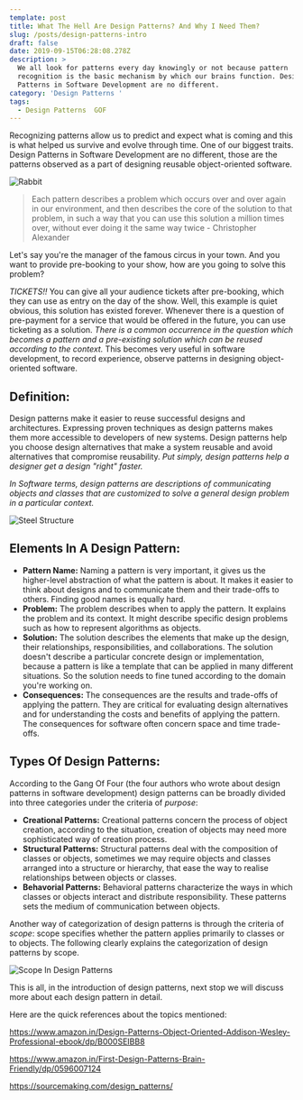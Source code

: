 ```yaml
---
template: post
title: What The Hell Are Design Patterns? And Why I Need Them?
slug: /posts/design-patterns-intro
draft: false
date: 2019-09-15T06:28:08.278Z
description: >
  We all look for patterns every day knowingly or not because pattern
  recognition is the basic mechanism by which our brains function. Design
  Patterns in Software Development are no different.
category: 'Design Patterns '
tags:
  - Design Patterns  GOF
---
```

Recognizing patterns allow us to predict and expect what is coming and this is what helped us survive and evolve through time. One of our biggest traits. Design Patterns in Software Development are no different, those are the patterns observed as a part of designing reusable object-oriented software.

![Rabbit](/media/rabbit.jpg "What do you see? Rabbit?")

> Each pattern describes a problem which occurs over and over again in our environment, and then describes the core of the solution to that problem, in such a way that you can use this solution a million times over, without ever doing it the same way twice - Christopher Alexander

Let's say you're the manager of the famous circus in your town. And you want to provide  pre-booking to your show, how are you going to solve this problem?

_TICKETS!!_ You can give all your audience tickets after pre-booking, which they can use as entry on the day of the show. Well, this example is quiet obvious, this solution has existed forever. Whenever there is a question of pre-payment for a service that would be offered in the future, you can use ticketing as a solution. _There is a common occurrence in the question which becomes a pattern and a pre-existing solution which can be reused according to the context._ This becomes very useful in software development, to record experience, observe patterns in designing object-oriented software.

## Definition:

Design patterns make it easier to reuse successful designs and architectures. Expressing proven techniques as design patterns makes them more accessible to developers of new systems. Design patterns help you choose design alternatives that make a system reusable and avoid alternatives that compromise reusability. _Put simply, design patterns help a designer get a design "right" faster._ 

_In Software terms, design patterns are descriptions of communicating objects and classes that are customized to solve a general design problem in a particular context._

![Steel Structure](/media/structure.jpg "Elements Of A Pattern")

## Elements In A Design Pattern:

* **Pattern Name:** Naming a pattern is very important, it gives us the higher-level abstraction of what the pattern is about. It makes it easier to think about designs and to communicate them and their trade-offs to others. Finding good names is equally hard. 
* **Problem:** The problem describes when to apply the pattern. It explains the problem and its context. It might describe specific design problems such as how to represent algorithms as objects.
* **Solution:** The solution describes the elements that make up the design, their relationships, responsibilities, and collaborations. The solution doesn't describe a particular concrete design or implementation, because a pattern is like a template that can be applied in many different situations. So the solution needs to fine tuned according to the domain you're working on.
* **Consequences:** The consequences are the results and trade-offs of applying the pattern. They are critical for evaluating design alternatives and for understanding the costs and benefits of applying the pattern. The consequences for software often concern space and time trade-offs. 

## Types Of Design Patterns:

According to the Gang Of Four (the four authors who wrote about design patterns in software development) design patterns can be broadly divided into three categories under the criteria of _purpose_:

* **Creational Patterns:** Creational patterns concern the process of object creation, according to the situation, creation of objects may need more sophisticated way of creation process.
* **Structural Patterns:** Structural patterns deal with the composition of classes or objects, sometimes we may require objects and classes arranged into a structure or hierarchy, that ease the way to realise relationships between objects or classes.
* **Behavorial Patterns:** Behavioral patterns characterize the ways in which classes or objects interact and distribute responsibility. These patterns sets the medium of communication between objects.

Another way of categorization of design patterns is through the criteria of _scope_: scope specifies whether the pattern applies primarily to classes or to objects. The following clearly explains the categorization of design patterns by scope.

![Scope In Design Patterns](/media/design-_pattern_scope.gif "Scope In Design Patterns")

This is all, in the introduction of design patterns, next stop we will discuss more about each design pattern in detail.

Here are the quick references about the topics mentioned:

<https://www.amazon.in/Design-Patterns-Object-Oriented-Addison-Wesley-Professional-ebook/dp/B000SEIBB8>

<https://www.amazon.in/First-Design-Patterns-Brain-Friendly/dp/0596007124>

<https://sourcemaking.com/design_patterns/>
